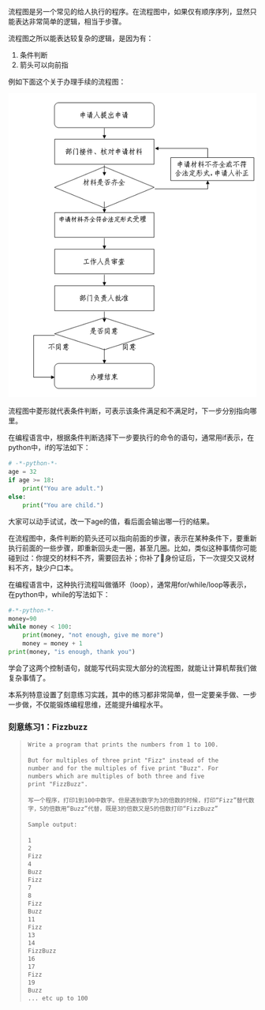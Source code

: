 流程图是另一个常见的给人执行的程序。在流程图中，如果仅有顺序序列，显然只能表达非常简单的逻辑，相当于步骤。

流程图之所以能表达较复杂的逻辑，是因为有：

1. 条件判断
2. 箭头可以向前指

例如下面这个关于办理手续的流程图：

![](/assets/flow-chart.png)

流程图中菱形就代表条件判断，可表示该条件满足和不满足时，下一步分别指向哪里。

在编程语言中，根据条件判断选择下一步要执行的命令的语句，通常用if表示，在python中，if的写法如下：

```py
# -*-python-*-
age = 32
if age >= 18:
    print("You are adult.")
else:
    print("You are child.")
```

大家可以动手试试，改一下age的值，看后面会输出哪一行的结果。

在流程图中，条件判断的箭头还可以指向前面的步骤，表示在某种条件下，要重新执行前面的一些步骤，即重新回头走一圈，甚至几圈。比如，类似这种事情你可能碰到过：你提交的材料不齐，需要回去补；你补了身份证后，下一次提交又说材料不齐，缺少户口本。

在编程语言中，这种执行流程叫做循环（loop），通常用for/while/loop等表示，在python中，while的写法如下：

```py
#-*-python-*-
money=90
while money < 100:
    print(money, "not enough, give me more")
    money = money + 1
print(money, "is enough, thank you")
```

学会了这两个控制语句，就能写代码实现大部分的流程图，就能让计算机帮我们做复杂事情了。

本系列特意设置了刻意练习实践，其中的练习都非常简单，但一定要亲手做、一步一步做，不仅能锻炼编程思维，还能提升编程水平。

### 刻意练习1：Fizzbuzz



> ```
> Write a program that prints the numbers from 1 to 100.
>
> But for multiples of three print "Fizz" instead of the
> number and for the multiples of five print "Buzz". For
> numbers which are multiples of both three and five
> print "FizzBuzz".
>
> 写一个程序，打印1到100中数字。但是遇到数字为3的倍数的时候，打印“Fizz”替代数字，5的倍数用“Buzz”代替，既是3的倍数又是5的倍数打印“FizzBuzz”
>
> Sample output:
>
> 1
> 2
> Fizz
> 4
> Buzz
> Fizz
> 7
> 8
> Fizz
> Buzz
> 11
> Fizz
> 13
> 14
> FizzBuzz
> 16
> 17
> Fizz
> 19
> Buzz
> ... etc up to 100
> ```



